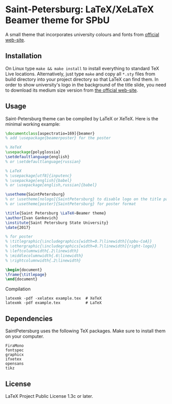 # Saint-Petersburg: LaTeX/XeLaTeX Beamer theme for SPbU

A small theme that incorporates university colours and fonts from [official
web-site](http://pr.spbu.ru/).

## Installation

On Linux type ``make && make install`` to install everything to standard TeX
Live locations. Alternatively, just type ``make`` and copy all `*.sty` files
from build directory into your project directory so that LaTeX can find them.
In order to show university's logo in the background of the title slide, you
need to download its medium size version from [the official
web-site](http://pr.spbu.ru/images/simvolika/logo/CoA_Medium.eps). 

## Usage

Saint-Petersburg theme can be compiled by LaTeX or XeTeX. Here is the minimal
working example:
```latex
\documentclass[aspectratio=169]{beamer}
% add \usepackage{beamerposter} for the poster

% XeTeX
\usepackage{polyglossia}
\setdefaultlanguage{english}
% or \setdefaultlanguage{russian}

% LaTeX
% \usepackage[utf8]{inputenc}
% \usepackage[english]{babel}
% or \usepackage[english,russian]{babel}

\usetheme{SaintPetersburg}
% or \usetheme[nologo]{SaintPetersburg} to disable logo on the title page
% or \usetheme[poster]{SaintPetersburg} for poster format

\title{Saint Petersburg \LaTeX~Beamer theme}
\author{Ivan Gankevich}
\institute{Saint Petersburg State University}
\date{2017}

% for poster
% \titlegraphic{\includegraphics[width=0.7\linewidth]{spbu-CoA}}
% \othergraphic{\includegraphics[width=0.7\linewidth]{right-logo}}
% \leftcolumnwidth{.2\linewidth}
% \middlecolumnwidth{.6\linewidth}
% \rightcolumnwidth{.2\linewidth}

\begin{document}
\frame{\titlepage}
\end{document}
```

Compilation
```shell
latexmk -pdf -xelatex example.tex  # XeTeX
latexmk -pdf example.tex           # LaTeX
```

## Dependencies

SaintPetersburg uses the following TeX packages. Make sure to install them on your computer.
```
FiraMono
fontspec
graphicx
ifxetex
opensans
tikz
```

## License

LaTeX Project Public License 1.3c or later.
